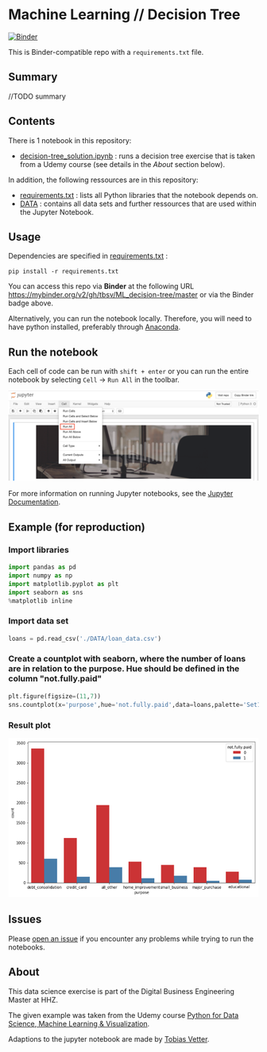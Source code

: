 # Machine Learning // Decision Tree

[![Binder](https://mybinder.org/badge_logo.svg)](https://mybinder.org/v2/gh/tbsv/ML_decision-tree/master?filepath=decision-tree_solution.ipynb)

This is Binder-compatible repo with a `requirements.txt` file.

## Summary

//TODO summary

## Contents

There is 1 notebook in this repository:

- [decision-tree_solution.ipynb](decision-tree_solution.ipynb) : runs a decision tree exercise that is taken from a Udemy course (see details in the *About* section below).

In addition, the following ressources are in this repository:

- [requirements.txt](requirements.txt) : lists all Python libraries that the notebook depends on.
- [DATA](DATA) : contains all data sets and further ressources that are used within the Jupyter Notebook.

## Usage

Dependencies are specified in [requirements.txt](/requirements.txt) :

```
pip install -r requirements.txt
```

You can access this repo via **Binder** at the following URL 
https://mybinder.org/v2/gh/tbsv/ML_decision-tree/master or via the Binder badge above.

Alternatively, you can run the notebook locally. Therefore, you will need to have python installed,
preferably through [Anaconda](https://www.anaconda.com/download/).

## Run the notebook

Each cell of code can be run with `shift + enter` or you can run the entire notebook by selecting `Cell` -> `Run All` in the toolbar.

![Screenshot](DATA/jn_run-all.png?raw=true "Screenshot")

For more information on running Jupyter notebooks, see the [Jupyter Documentation](https://jupyter.readthedocs.io/en/latest/).

## Example (for reproduction)

### Import libraries
```python
import pandas as pd
import numpy as np
import matplotlib.pyplot as plt
import seaborn as sns
%matplotlib inline
```

### Import data set
```python
loans = pd.read_csv('./DATA/loan_data.csv')
```

### Create a countplot with seaborn, where the number of loans are in relation to the purpose. Hue should be defined in the column "not.fully.paid"
```python
plt.figure(figsize=(11,7))
sns.countplot(x='purpose',hue='not.fully.paid',data=loans,palette='Set1')
```

### Result plot
![plot](DATA/decision-tree_countplot.png?raw=true "Plot")

## Issues

Please [open an issue](https://github.com/tbsv/ML_logistic-regression/issues) if you encounter any problems while trying to run the notebooks.

## About
This data science exercise is part of the Digital Business Engineering Master at HHZ.

The given example was taken from the Udemy course [Python for Data Science, Machine Learning & Visualization](https://www.udemy.com/course/python-data-science-machine-learning/).

Adaptions to the jupyter notebook are made by [Tobias Vetter](mailto:tobias.vetter@student.reutlingen-university.de).